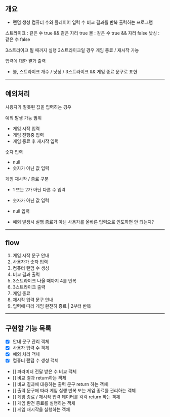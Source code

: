 ## 개요

- 랜덤 생성 컴퓨터 수와 플레이어 입력 수 비교 결과를 반복 출력하는 프로그램

스트라이크 : 같은 수 true && 같은 자리 true
볼 : 같은 수 true && 자리 false
낫싱 : 같은 수 false

3스트라이크 될 때까지 실행
3스트라이크일 경우 게임 종료 / 재시작 가능

입력에 대한 결과 출력
- 볼, 스트라이크 개수 / 낫싱 / 3스트라이크 && 게임 종료 문구로 표현

---

## 예외처리

사용자가 잘못된 값을 입력하는 경우

예외 발생 가능 범위
- 게임 시작 입력
- 게임 진행중 입력
- 게임 종료 후 재시작 입력

숫자 입력
- null
- 숫자가 아닌 값 입력

게임 재시작 / 종료 구분
- 1 또는 2가 아닌 다른 수 입력
- 숫자가 아닌 값 입력
- null 입력

- 예외 발생시 실행 종료가 아닌 사용자를 올바른 입력으로 인도하면 안 되는지?

---

## flow

1. 게임 시작 문구 안내
2. 사용자가 숫자 입력
3. 컴퓨터 랜덤 수 생성
4. 비교 결과 출력
5. 3스트라이크 나올 때까지 4를 반복
6. 3스트라이크 출력
7. 게임 종료
8. 재시작 입력 문구 안내
9. 입력에 따라 게임 완전히 종료 | 2부터 반복

---

## 구현할 기능 목록

- [x] 안내 문구 관리 객체
- [x] 사용자 입력 수 객체
- [x] 예외 처리 객체
- [x] 컴퓨터 랜덤 수 생성 객체
- [] 파라미터 전달 받은 수 비교 객체
- [] 비교 결과 return하는 객체
- [] 비교 결과에 대응하는 출력 문구 return 하는 객체
- [] 출력 문구에 따라 게임 실행 반복 또는 게임 종료를 관리하는 객체
- [] 게임 종료 / 재시작 입력 데이터를 각각 return 하는 객체
- [] 게임 완전 종료를 실행하는 객체
- [] 게임 재시작을 실행하는 객체
